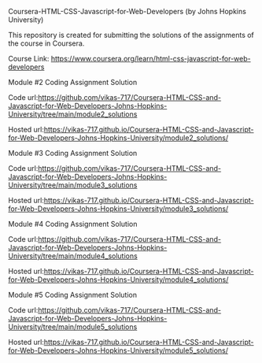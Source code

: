 Coursera-HTML-CSS-Javascript-for-Web-Developers (by Johns Hopkins University)

This repository is created for submitting the solutions of the assignments of the course in Coursera.

Course Link: https://www.coursera.org/learn/html-css-javascript-for-web-developers

Module #2 Coding Assignment Solution

Code url:https://github.com/vikas-717/Coursera-HTML-CSS-and-Javascript-for-Web-Developers-Johns-Hopkins-University/tree/main/module2_solutions

Hosted url:https://vikas-717.github.io/Coursera-HTML-CSS-and-Javascript-for-Web-Developers-Johns-Hopkins-University/module2_solutions/

Module #3 Coding Assignment Solution

Code url:https://github.com/vikas-717/Coursera-HTML-CSS-and-Javascript-for-Web-Developers-Johns-Hopkins-University/tree/main/module3_solutions

Hosted url:https://vikas-717.github.io/Coursera-HTML-CSS-and-Javascript-for-Web-Developers-Johns-Hopkins-University/module3_solutions/

Module #4 Coding Assignment Solution

Code url:https://github.com/vikas-717/Coursera-HTML-CSS-and-Javascript-for-Web-Developers-Johns-Hopkins-University/tree/main/module4_solutions

Hosted url:https://vikas-717.github.io/Coursera-HTML-CSS-and-Javascript-for-Web-Developers-Johns-Hopkins-University/module4_solutions/

Module #5 Coding Assignment Solution

Code url:https://github.com/vikas-717/Coursera-HTML-CSS-and-Javascript-for-Web-Developers-Johns-Hopkins-University/tree/main/module5_solutions

Hosted url:https://vikas-717.github.io/Coursera-HTML-CSS-and-Javascript-for-Web-Developers-Johns-Hopkins-University/module5_solutions/
